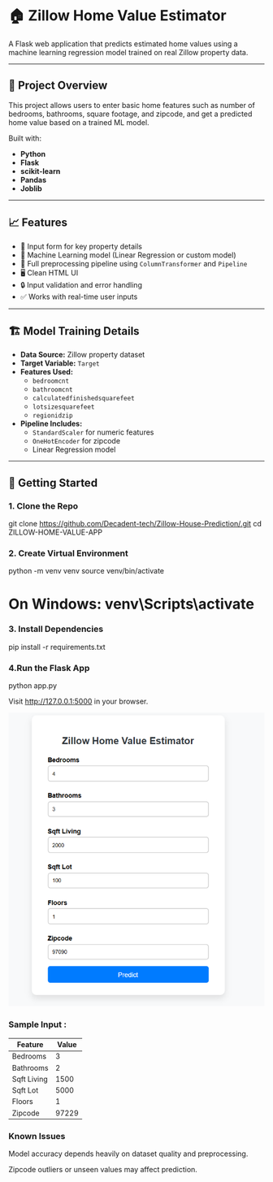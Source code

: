 # 🏠 Zillow Home Value Estimator

A Flask web application that predicts estimated home values using a machine learning regression model trained on real Zillow property data.

---

## 📌 Project Overview

This project allows users to enter basic home features such as number of bedrooms, bathrooms, square footage, and zipcode, and get a predicted home value based on a trained ML model.

Built with:
- **Python**
- **Flask**
- **scikit-learn**
- **Pandas**
- **Joblib**

---

## 📈 Features

- 🔢 Input form for key property details
- 🤖 Machine Learning model (Linear Regression or custom model)
- 🧠 Full preprocessing pipeline using `ColumnTransformer` and `Pipeline`
- 🖥️ Clean HTML UI
- 🔒 Input validation and error handling
- ✅ Works with real-time user inputs

---

## 🏗️ Model Training Details

- **Data Source:** Zillow property dataset
- **Target Variable:** `Target` 
- **Features Used:**
  - `bedroomcnt`
  - `bathroomcnt`
  - `calculatedfinishedsquarefeet`
  - `lotsizesquarefeet`
  - `regionidzip`
- **Pipeline Includes:**
  - `StandardScaler` for numeric features
  - `OneHotEncoder` for zipcode
  - Linear Regression model

---

## 🚀 Getting Started

### 1. Clone the Repo

git clone https://github.com/Decadent-tech/Zillow-House-Prediction/.git
cd ZILLOW-HOME-VALUE-APP


### 2. Create Virtual Environment

python -m venv venv
source venv/bin/activate  
# On Windows: venv\Scripts\activate


### 3. Install Dependencies

pip install -r requirements.txt

### 4.Run the Flask App

python app.py

Visit http://127.0.0.1:5000 in your browser.

![alt text](image.png)

### Sample Input :

| Feature     | Value |
| ----------- | ----- |
| Bedrooms    | 3     |
| Bathrooms   | 2     |
| Sqft Living | 1500  |
| Sqft Lot    | 5000  |
| Floors      | 1     |
| Zipcode     | 97229 |


### Known Issues

Model accuracy depends heavily on dataset quality and preprocessing.

Zipcode outliers or unseen values may affect prediction.
